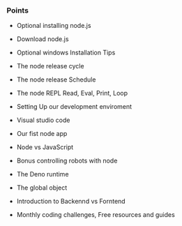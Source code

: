 ### Points


-   Optional installing node.js
-   Download node.js
-   Optional windows Installation Tips
-   The node release cycle
-   The node release Schedule
-   The node REPL
    Read, Eval, Print, Loop
     
-   Setting Up our development enviroment
-   Visual studio code 
-   Our fist node app
-   Node vs JavaScript
-   Bonus controlling robots with node
-   The Deno runtime
-   The global object
-   Introduction to Backennd vs Forntend
-   Monthly coding challenges, Free resources and guides